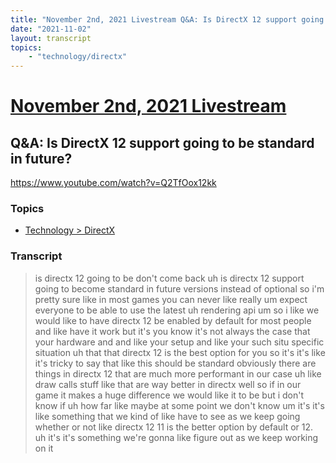 ```yaml
---
title: "November 2nd, 2021 Livestream Q&A: Is DirectX 12 support going to be standard in future?"
date: "2021-11-02"
layout: transcript
topics:
    - "technology/directx"
---
```

# [November 2nd, 2021 Livestream](../2021-11-02.md)
## Q&A: Is DirectX 12 support going to be standard in future?
https://www.youtube.com/watch?v=Q2TfOox12kk

### Topics
* [Technology > DirectX](../topics/technology/directx.md)

### Transcript

> is directx 12 going to be don't come back uh is directx 12 support going to become standard in future versions instead of optional so i'm pretty sure like in most games you can never like really um expect everyone to be able to use the latest uh rendering api um so i like we would like to have directx 12 be enabled by default for most people and like have it work but it's you know it's not always the case that your hardware and and like your setup and like your such situ specific situation uh that that directx 12 is the best option for you so it's it's like it's tricky to say that like this should be standard obviously there are things in directx 12 that are much more performant in our case uh like draw calls stuff like that are way better in directx well so if in our game it makes a huge difference we would like it to be but i don't know if uh how far like maybe at some point we don't know um it's it's like something that we kind of like have to see as we keep going whether or not like directx 12 11 is the better option by default or 12. uh it's it's something we're gonna like figure out as we keep working on it
